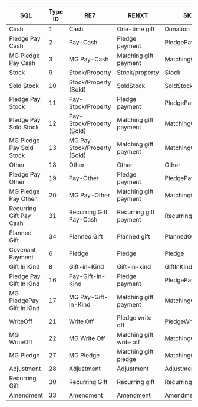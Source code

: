 |            SQL            | Type ID |              RE7             |          RENXT          |        SKY API       |
|---------------------------|---------|------------------------------|-------------------------|----------------------|
| Cash                      | 1       | Cash                         | One-time gift           | Donation             |
| Pledge Pay Cash           | 2       | Pay-Cash                     | Pledge payment          | PledgePayment        |
| MG Pledge Pay Cash        | 3       | MG Pay-Cash                  | Matching gift payment   | MatchingGiftPayment  |
| Stock                     | 9       | Stock/Property               | Stock/property          | Stock                | 
| Sold Stock                | 10      | Stock/Property (Sold)        | SoldStock               | SoldStock            | 
| Pledge Pay Stock          | 11      | Pay-Stock/Property           | Pledge payment          | PledgePayment        |
| Pledge Pay Sold Stock     | 12      | Pay-Stock/Property (Sold)    | Matching gift payment   | MatchingGiftPayment  |
| MG Pledge Pay Sold Stock  | 13      | MG Pay-Stock/Property (Sold) | Matching gift payment   | MatchingGiftPayment  |
| Other                     | 18      | Other                        | Other                   | Other                |
| Pledge Pay Other          | 19      | Pay-Other                    | Pledge payment          | PledgePayment        |
| MG Pledge Pay Other       | 20      | MG Pay-Other                 | Matching gift payment   | MatchingGiftPayment  |
| Recurring Gift Pay Cash   | 31      | Recurring Gift Pay-Cash      | Recurring gift payment  | RecurringGiftPayment |
| Planned Gift              | 34      | Planned Gift                 | Planned gift            | PlannedGift          |
| Covenant Payment          | 6       | Pledge                       | Pledge                  | Pledge               |
| Gift In Kind              | 8       | Gift-in-Kind                 | Gift-in-kind            | GiftInKind           |
| Pledge Pay Gift In Kind   | 16      | Pay-Gift-in-Kind             | Pledge payment          | PledgePayment        |
| MG PledgePay Gift In Kind | 17      | MG Pay-Gift-in-Kind          | Matching gift payment   | MatchingGiftPayment  |
| WriteOff                  | 21      | Write Off                    | Pledge write off        | PledgeWriteOff       |
| MG WriteOff               | 22      | MG Write Off                 | Matching gift write off | MatchingGiftWriteOff |
| MG Pledge                 | 27      | MG Pledge                    | Matching gift pledge    | MatchingGiftPledge   |
| Adjustment                | 28      | Adjustment                   | Adjustment              | Adjustment           |
| Recurring Gift            | 30      | Recurring Gift               | Recurring gift          | RecurringGift        |
| Amendment                 | 33      | Amendment                    | Amendment               | Amendment            |
